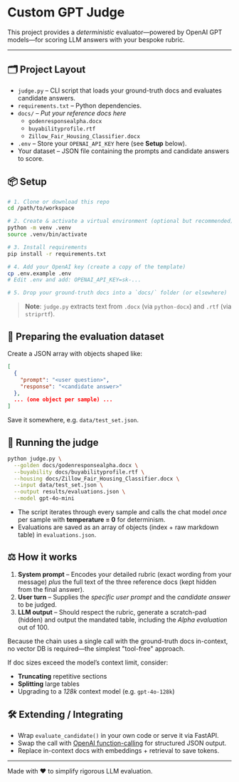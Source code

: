 # Custom GPT Judge

This project provides a *deterministic* evaluator—powered by OpenAI GPT models—for scoring LLM answers with your bespoke rubric.

---

## 🗂️  Project Layout

- `judge.py` – CLI script that loads your ground-truth docs and evaluates candidate answers.
- `requirements.txt` – Python dependencies.
- `docs/` – *Put your reference docs here*  
  - `godenresponsealpha.docx`  
  - `buyabilityprofile.rtf`  
  - `Zillow_Fair_Housing_Classifier.docx`
- `.env` – Store your `OPENAI_API_KEY` here (see **Setup** below).
- Your dataset – JSON file containing the prompts and candidate answers to score.

## 📦  Setup

```bash
# 1. Clone or download this repo
cd /path/to/workspace

# 2. Create & activate a virtual environment (optional but recommended)
python -m venv .venv
source .venv/bin/activate

# 3. Install requirements
pip install -r requirements.txt

# 4. Add your OpenAI key (create a copy of the template)
cp .env.example .env
# Edit .env and add: OPENAI_API_KEY=sk-...

# 5. Drop your ground-truth docs into a `docs/` folder (or elsewhere)
```

> **Note**: `judge.py` extracts text from `.docx` (via `python-docx`) and `.rtf` (via `striprtf`).

## 📑  Preparing the evaluation dataset

Create a JSON array with objects shaped like:

```json
[
  {
    "prompt": "<user question>",
    "response": "<candidate answer>"
  },
  ... (one object per sample) ...
]
```

Save it somewhere, e.g. `data/test_set.json`.

## 🚀  Running the judge

```bash
python judge.py \
  --golden docs/godenresponsealpha.docx \
  --buyability docs/buyabilityprofile.rtf \
  --housing docs/Zillow_Fair_Housing_Classifier.docx \
  --input data/test_set.json \
  --output results/evaluations.json \
  --model gpt-4o-mini
```

- The script iterates through every sample and calls the chat model *once* per sample with **temperature = 0** for determinism.
- Evaluations are saved as an array of objects (index + raw markdown table) in `evaluations.json`.

## ⚖️  How it works

1. **System prompt** – Encodes your detailed rubric (exact wording from your message) *plus* the full text of the three reference docs (kept hidden from the final answer).
2. **User turn** – Supplies the *specific user prompt* and the *candidate answer* to be judged.
3. **LLM output** – Should respect the rubric, generate a scratch-pad (hidden) and output the mandated table, including the *Alpha evaluation* out of 100.

Because the chain uses a single call with the ground-truth docs in-context, no vector DB is required—the simplest "tool-free" approach.

If doc sizes exceed the model’s context limit, consider:

- **Truncating** repetitive sections
- **Splitting** large tables
- Upgrading to a *128k* context model (e.g. `gpt-4o-128k`)

## 🛠️  Extending / Integrating

- Wrap `evaluate_candidate()` in your own code or serve it via FastAPI.  
- Swap the call with [OpenAI function-calling](https://platform.openai.com/docs/guides/function-calling) for structured JSON output.
- Replace in-context docs with embeddings + retrieval to save tokens.

---

Made with ❤️  to simplify rigorous LLM evaluation.